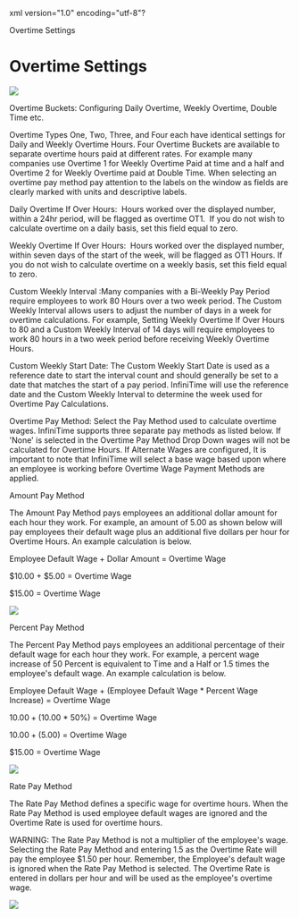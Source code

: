 xml version="1.0" encoding="utf-8"?





Overtime Settings




# Overtime Settings

![](/img/image-404.png)

Overtime Buckets: Configuring Daily Overtime, Weekly Overtime, Double Time etc.

Overtime Types One, Two, Three, and Four each have identical settings for Daily and Weekly Overtime Hours. Four Overtime Buckets are available to separate overtime hours paid at different rates. For example many companies use Overtime 1 for Weekly Overtime Paid at time and a half and Overtime 2 for Weekly Overtime paid at Double Time. When selecting an overtime pay method pay attention to the labels on the window as fields are clearly marked with units and descriptive labels.

Daily Overtime If Over Hours:  Hours worked over the displayed number, within a 24hr period, will be flagged as overtime OT1.  If you do not wish to calculate overtime on a daily basis, set this field equal to zero.

Weekly Overtime If Over Hours:  Hours worked over the displayed number, within seven days of the start of the week, will be flagged as OT1 Hours. If you do not wish to calculate overtime on a weekly basis, set this field equal to zero.

Custom Weekly Interval :Many companies with a Bi-Weekly Pay Period require employees to work 80 Hours over a two week period. The Custom Weekly Interval allows users to adjust the number of days in a week for overtime calculations. For example, Setting Weekly Overtime If Over Hours to 80 and a Custom Weekly Interval of 14 days will require employees to work 80 hours in a two week period before receiving Weekly Overtime Hours.

Custom Weekly Start Date: The Custom Weekly Start Date is used as a reference date to start the interval count and should generally be set to a date that matches the start of a pay period. InfiniTime will use the reference date and the Custom Weekly Interval to determine the week used for Overtime Pay Calculations.

Overtime Pay Method: Select the Pay Method used to calculate overtime wages. InfiniTime supports three separate pay methods as listed below. If 'None' is selected in the Overtime Pay Method Drop Down wages will not be calculated for Overtime Hours. If Alternate Wages are configured, It is important to note that InfiniTime will select a base wage based upon where an employee is working before Overtime Wage Payment Methods are applied.

Amount Pay Method

The Amount Pay Method pays employees an additional dollar amount for each hour they work. For example, an amount of 5.00 as shown below will pay employees their default wage plus an additional five dollars per hour for Overtime Hours. An example calculation is below.

Employee Default Wage + Dollar Amount = Overtime Wage

$10.00 + $5.00 = Overtime Wage

$15.00 = Overtime Wage

![](/img/image-404.png)

Percent Pay Method

The Percent Pay Method pays employees an additional percentage of their default wage for each hour they work. For example, a percent wage increase of 50 Percent is equivalent to Time and a Half or 1.5 times the employee's default wage. An example calculation is below.

Employee Default Wage + (Employee Default Wage \* Percent Wage Increase) = Overtime Wage

$10.00 + ($10.00 \* 50%) = Overtime Wage

$10.00 + ($5.00) = Overtime Wage

$15.00 = Overtime Wage

![](/img/image-404.png)

Rate Pay Method

The Rate Pay Method defines a specific wage for overtime hours. When the Rate Pay Method is used employee default wages are ignored and the Overtime Rate is used for overtime hours.

WARNING: The Rate Pay Method is not a multiplier of the employee's wage. Selecting the Rate Pay Method and entering 1.5 as the Overtime Rate will pay the employee $1.50 per hour. Remember, the Employee's default wage is ignored when the Rate Pay Method is selected. The Overtime Rate is entered in dollars per hour and will be used as the employee's overtime wage.

![](/img/image-404.png)